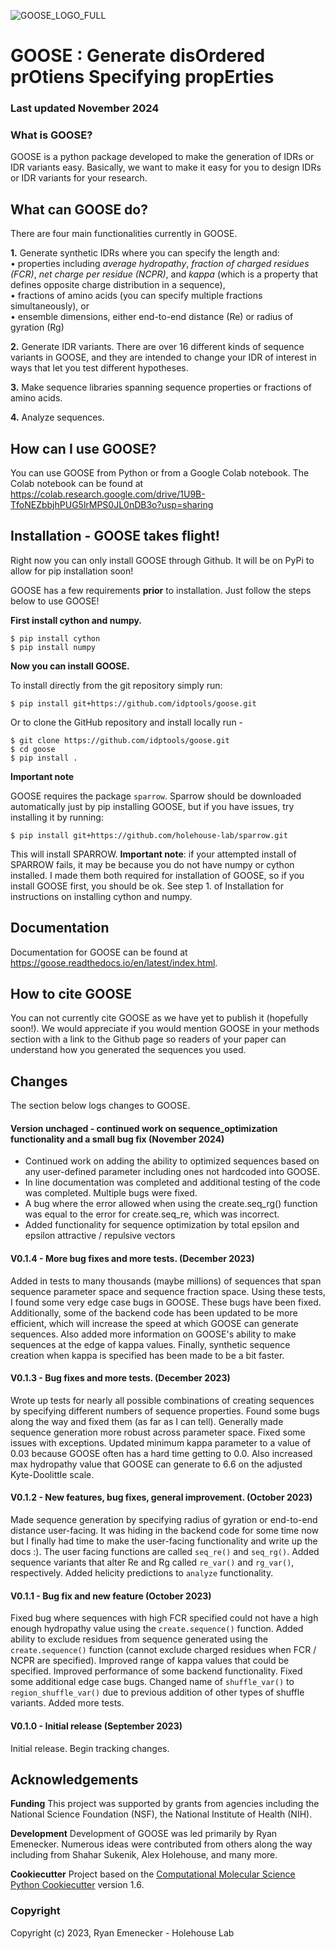 ![GOOSE_LOGO_FULL](https://github.com/idptools/goose/blob/main/images/goose_logo_3.png) 
# GOOSE : Generate disOrdered prOtiens Specifying propErties

### Last updated November 2024

### What is GOOSE?
GOOSE is a python package developed to make the generation of IDRs or IDR variants easy. Basically, we want to make it easy for you to design IDRs or IDR variants for your research.

## What can GOOSE do?

There are four main functionalities currently in GOOSE. 

**1.** Generate synthetic IDRs where you can specify the length and:  
 • properties including *average hydropathy*, *fraction of charged residues (FCR)*, *net charge per residue (NCPR)*, and *kappa* (which is a property that defines opposite charge distribution in a sequence),  
 • fractions of amino acids (you can specify multiple fractions simultaneously), or  
 • ensemble dimensions, either end-to-end distance (Re) or radius of gyration (Rg)  

**2.** Generate IDR variants. There are over 16 different kinds of sequence variants in GOOSE, and they are intended to change your IDR of interest in ways that let you test different hypotheses.  

**3.** Make sequence libraries spanning sequence properties or fractions of amino acids.  

**4.** Analyze sequences.  

## How can I use GOOSE?

You can use GOOSE from Python or from a Google Colab notebook. The Colab notebook can be found at https://colab.research.google.com/drive/1U9B-TfoNEZbbjhPUG5lrMPS0JL0nDB3o?usp=sharing

## Installation - GOOSE takes flight!

Right now you can only install GOOSE through Github. It will be on PyPi to allow for pip installation soon!  

GOOSE has a few requirements **prior** to installation. Just follow the steps below to use GOOSE!  

**First install cython and numpy.**  

	$ pip install cython
	$ pip install numpy

**Now you can install GOOSE.**  

To install directly from the git repository simply run:

	$ pip install git+https://github.com/idptools/goose.git

Or to clone the GitHub repository and install locally run - 

	$ git clone https://github.com/idptools/goose.git
	$ cd goose
	$ pip install .

**Important note**

GOOSE requires the package ``sparrow``. Sparrow should be downloaded automatically just by pip installing GOOSE, but if you have issues, try installing it by running:

	$ pip install git+https://github.com/holehouse-lab/sparrow.git

This will install SPARROW. **Important note**: if your attempted install of SPARROW fails, it may be because you do not have numpy or cython installed. I made them both required for installation of GOOSE, so if you install GOOSE first, you should be ok. See step 1. of Installation for instructions on installing cython and numpy. 


## Documentation

Documentation for GOOSE can be found at https://goose.readthedocs.io/en/latest/index.html.  


## How to cite GOOSE

You can not currently cite GOOSE as we have yet to publish it (hopefully soon!). We would appreciate if you would mention GOOSE in your methods section with a link to the Github page so readers of your paper can understand how you generated the sequences you used.  

## Changes

The section below logs changes to GOOSE.  

#### Version unchaged  - continued work on sequence_optimization functionality and a small bug fix (November 2024)

* Continued work on adding the ability to optimized sequences based on any user-defined parameter including ones not hardcoded into GOOSE. 
* In line documentation was completed and additional testing of the code was completed. Multiple bugs were fixed. 
* A bug where the error allowed when using the create.seq_rg() function was equal to the error for create.seq_re, which was incorrect. 
* Added functionality for sequence optimization by total epsilon and epsilon attractive / repulsive vectors

#### V0.1.4 - More bug fixes and more tests. (December 2023)

Added in tests to many thousands (maybe millions) of sequences that span sequence parameter space and sequence fraction space. Using these tests, I found some very edge case bugs in GOOSE. These bugs have been fixed. Additionally, some of the backend code has been updated to be more efficient, which will increase the speed at which GOOSE can generate sequences. Also added more information on GOOSE's ability to make sequences at the edge of kappa values. Finally, synthetic sequence creation when kappa is specified has been made to be a bit faster. 

#### V0.1.3 - Bug fixes and more tests. (December 2023)

Wrote up tests for nearly all possible combinations of creating sequences by specifying different numbers of sequence properties. Found some bugs along the way and fixed them (as far as I can tell). Generally made sequence generation more robust across parameter space. Fixed some issues with exceptions. Updated minimum kappa parameter to a value of 0.03 because GOOSE often has a hard time getting to 0.0. Also increased max hydropathy value that GOOSE can generate to 6.6 on the adjusted Kyte-Doolittle scale. 

#### V0.1.2 - New features, bug fixes, general improvement. (October 2023)

Made sequence generation by specifying radius of gyration or end-to-end distance user-facing. It was hiding in the backend code for some time now but I finally had time to make the user-facing functionality and write up the docs :). The user facing functions are called ``seq_re()`` and ``seq_rg()``. Added sequence variants that alter Re and Rg called ``re_var()`` and ``rg_var()``, respectively. Added helicity predictions to ``analyze`` functionality.

#### V0.1.1 - Bug fix and new feature (October 2023)

Fixed bug where sequences with high FCR specified could not have a high enough hydropathy value using the ``create.sequence()`` function. Added ability to exclude residues from sequence generated using the ``create.sequence()`` function (cannot exclude charged residues when FCR / NCPR are specified). Improved range of kappa values that could be specified. Improved performance of some backend functionality. Fixed some additional edge case bugs. Changed name of ``shuffle_var()`` to ``region_shuffle_var()`` due to previous addition of other types of shuffle variants. Added more tests.

#### V0.1.0 - Initial release (September 2023)

Initial release. Begin tracking changes.

## Acknowledgements

**Funding**
This project was supported by grants from agencies including the National Science Foundation (NSF), the National Institute of Health (NIH).

**Development**
Development of GOOSE was led primarily by Ryan Emenecker. Numerous ideas were contributed from others along the way including from Shahar Sukenik, Alex Holehouse, and many more. 

**Cookiecutter**
Project based on the 
[Computational Molecular Science Python Cookiecutter](https://github.com/molssi/cookiecutter-cms) version 1.6.

### Copyright

Copyright (c) 2023, Ryan Emenecker - Holehouse Lab